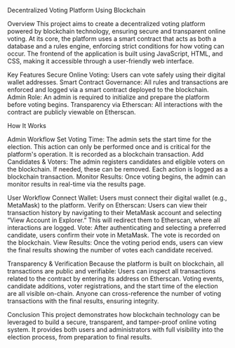Decentralized Voting Platform Using Blockchain

Overview
This project aims to create a decentralized voting platform powered by blockchain technology, ensuring secure and transparent online voting.
At its core, the platform uses a smart contract that acts as both a database and a rules engine, enforcing strict conditions for how voting can occur. 
The frontend of the application is built using JavaScript, HTML, and CSS, making it accessible through a user-friendly web interface.

Key Features
Secure Online Voting: Users can vote safely using their digital wallet addresses.
Smart Contract Governance: All rules and transactions are enforced and logged via a smart contract deployed to the blockchain.
Admin Role: An admin is required to initialize and prepare the platform before voting begins.
Transparency via Etherscan: All interactions with the contract are publicly viewable on Etherscan.


How It Works

Admin Workflow
Set Voting Time: The admin sets the start time for the election. This action can only be performed once and is critical for the platform's operation. It is recorded as a blockchain transaction.
Add Candidates & Voters: The admin registers candidates and eligible voters on the blockchain. If needed, these can be removed. Each action is logged as a blockchain transaction.
Monitor Results: Once voting begins, the admin can monitor results in real-time via the results page.

User Workflow
Connect Wallet: Users must connect their digital wallet (e.g., MetaMask) to the platform.
Verify on Etherscan: Users can view their transaction history by navigating to their MetaMask account and selecting “View Account in Explorer.” This will redirect them to Etherscan, where all interactions are logged.
Vote: After authenticating and selecting a preferred candidate, users confirm their vote in MetaMask. The vote is recorded on the blockchain.
View Results: Once the voting period ends, users can view the final results showing the number of votes each candidate received.

Transparency & Verification
Because the platform is built on blockchain, all transactions are public and verifiable:
Users can inspect all transactions related to the contract by entering its address on Etherscan.
Voting events, candidate additions, voter registrations, and the start time of the election are all visible on-chain.
Anyone can cross-reference the number of voting transactions with the final results, ensuring integrity.

Conclusion
This project demonstrates how blockchain technology can be leveraged to build a secure, transparent, and tamper-proof online voting system. 
It provides both users and administrators with full visibility into the election process, from preparation to final results.

